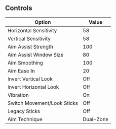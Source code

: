 ## Controls
|Option|Value|
|---|---|
|Horizontal Sensitivity|58|
|Vertical Sensitivity|58|
|Aim Assist Strength|100|
|Aim Assist Window Size|80|
|Aim Smoothing|100|
|Aim Ease In|20|
|Invert Vertical Look|Off|
|Invert Horizontal Look|Off|
|Vibration|On|
|Switch Movement/Look Sticks|Off|
|Legacy Sticks|Off|
|Aim Technique|Dual-Zone|
